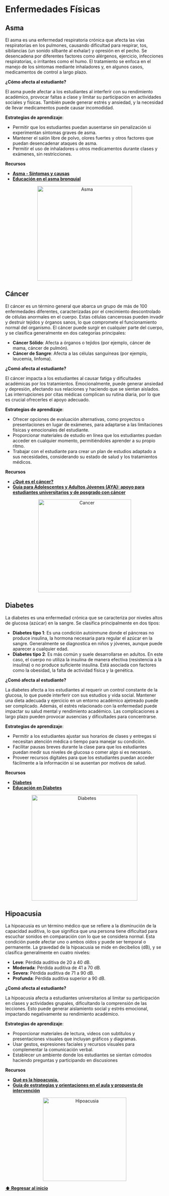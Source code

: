 # Enfermedades Físicas

## Asma
El asma es una enfermedad respiratoria crónica que afecta las vías respiratorias en los pulmones, causando dificultad para respirar, tos, sibilancias (un sonido silbante al exhalar) y opresión en el pecho. Se desencadena por diferentes factores como alérgenos, ejercicio, infecciones respiratorias, o irritantes como el humo. El tratamiento se enfoca en el manejo de los síntomas mediante inhaladores y, en algunos casos, medicamentos de control a largo plazo.

**¿Cómo afecta al estudiante?**

El asma puede afectar a los estudiantes al interferir con su rendimiento académico, provocar faltas a clase y limitar su participación en actividades sociales y físicas. También puede generar estrés y ansiedad, y la necesidad de llevar medicamentos puede causar incomodidad.

**Estrategias de aprendizaje**:
- Permitir que los estudiantes puedan ausentarse sin penalización si experimentan síntomas graves de asma.
- Mantener el salón libre de polvo, olores fuertes y otros factores que puedan desencadenar ataques de asma.
- Permitir el uso de inhaladores u otros medicamentos durante clases y exámenes, sin restricciones.

**Recursos**
- **[Asma - Síntomas y causas](https://www.mayoclinic.org/es/diseases-conditions/asthma/symptoms-causes/syc-20369653)**
- **[Educación en el asma bronquial](https://www.neumosur.net/files/ebooks/EB02-24_asma3.pdf)**

<p align="center">
<img width="301" alt="Asma" src="https://github.com/user-attachments/assets/89fe5e7e-626e-4c6b-9599-e4fb44e646cb">
</p>

## Cáncer
El cáncer es un término general que abarca un grupo de más de 100 enfermedades diferentes, caracterizadas por el crecimiento descontrolado de células anormales en el cuerpo. Estas células cancerosas pueden invadir y destruir tejidos y órganos sanos, lo que compromete el funcionamiento normal del organismo. El cáncer puede surgir en cualquier parte del cuerpo, y se clasifica generalmente en dos categorías principales:
- **Cáncer Sólido**: Afecta a órganos o tejidos (por ejemplo, cáncer de mama, cáncer de pulmón).
- **Cáncer de Sangre**: Afecta a las células sanguíneas (por ejemplo, leucemia, linfoma).

**¿Comó afecta al estudiante?**

El cáncer impacta a los estudiantes al causar fatiga y dificultades académicas por los tratamientos. Emocionalmente, puede generar ansiedad y depresión, afectando sus relaciones y haciendo que se sientan aislados. Las interrupciones por citas médicas complican su rutina diaria, por lo que es crucial ofrecerles el apoyo adecuado.

**Estrategias de aprendizaje**:
- Ofrecer opciones de evaluación alternativas, como proyectos o presentaciones en lugar de exámenes, para adaptarse a las limitaciones físicas y emocionales del estudiante.
- Proporcionar materiales de estudio en línea que los estudiantes puedan acceder en cualquier momento, permitiéndoles aprender a su propio ritmo.
- Trabajar con el estudiante para crear un plan de estudios adaptado a sus necesidades, considerando su estado de salud y los tratamientos médicos.

**Recursos**
- **[¿Qué es el cáncer?](https://www.cancer.gov/espanol/cancer/naturaleza/que-es)**
- **[Guía para Adolescentes y Adultos Jóvenes (AYA): apoyo para estudiantes universitarios y de posgrado con cáncer](https://www.mskcc.org/es/cancer-care/patient-education/guide-adolescents-and-young-adults-ayas-support-college-and-graduate-students)**

<p align="center">
<img width="295" alt="Cancer" src="https://github.com/user-attachments/assets/599edc1c-5b04-414f-91d4-263b4e2a09d9">
</p>

## Diabetes 
La diabetes es una enfermedad crónica que se caracteriza por niveles altos de glucosa (azúcar) en la sangre. Se clasifica principalmente en dos tipos:
- **Diabetes tipo 1**: Es una condición autoinmune donde el páncreas no produce insulina, la hormona necesaria para regular el azúcar en la sangre. Generalmente se diagnostica en niños y jóvenes, aunque puede aparecer a cualquier edad.
- **Diabetes tipo 2**: Es más común y suele desarrollarse en adultos. En este caso, el cuerpo no utiliza la insulina de manera efectiva (resistencia a la insulina) o no produce suficiente insulina. Está asociada con factores como la obesidad, la falta de actividad física y la genética.

**¿Comó afecta al estudiante?**

La diabetes afecta a los estudiantes al requerir un control constante de la glucosa, lo que puede interferir con sus estudios y vida social. Mantener una dieta adecuada y ejercicio en un entorno académico ajetreado puede ser complicado. Además, el estrés relacionado con la enfermedad puede impactar su salud mental y rendimiento académico. Las complicaciones a largo plazo pueden provocar ausencias y dificultades para concentrarse.

**Estrategias de aprendizaje**:
- Permitir a los estudiantes ajustar sus horarios de clases y entregas si necesitan atención médica o tiempo para manejar su condición.
- Facilitar pausas breves durante la clase para que los estudiantes puedan medir sus niveles de glucosa o comer algo si es necesario.
- Proveer recursos digitales para que los estudiantes puedan acceder fácilmente a la información si se ausentan por motivos de salud.

**Recursos**
- **[Diabetes](https://www.who.int/es/news-room/fact-sheets/detail/diabetes)**
- **[Educación en Diabetes](https://www.elsevier.es/es-revista-revista-medica-clinica-las-condes-202-articulo-educacion-en-diabetes-S0716864016300165)**

<p align="center">
<img width="336" alt="Diabetes" src="https://github.com/user-attachments/assets/8b15fc64-4794-424e-b0e0-21eee154b155">
</p>

## Hipoacusia
La hipoacusia es un término médico que se refiere a la disminución de la capacidad auditiva, lo que significa que una persona tiene dificultad para escuchar sonidos en comparación con lo que se considera normal. Esta condición puede afectar uno o ambos oídos y puede ser temporal o permanente. La gravedad de la hipoacusia se mide en decibelios (dB), y se clasifica generalmente en cuatro niveles:
- **Leve**: Pérdida auditiva de 20 a 40 dB.
- **Moderada**: Pérdida auditiva de 41 a 70 dB. 
- **Severa**: Pérdida auditiva de 71 a 90 dB. 
- **Profunda**: Pérdida auditiva superior a 90 dB. 

**¿Comó afecta al estudiante?**

La hipoacusia afecta a estudiantes universitarios al limitar su participación en clases y actividades grupales, dificultando la comprensión de las lecciones. Esto puede generar aislamiento social y estrés emocional, impactando negativamente su rendimiento académico.

**Estrategias de aprendizaje**:
- Proporcionar materiales de lectura, videos con subtítulos y presentaciones visuales que incluyan gráficos y diagramas.
- Usar gestos, expresiones faciales y recursos visuales para complementar la comunicación verbal.
-  Establecer un ambiente donde los estudiantes se sientan cómodos haciendo preguntas y participando en discusiones

**Recursos**
- **[Qué es la hipoacusia.](https://www.audika.es/blog-de-la-audicion/que-es-la-hipoacusia)**
- **[Guía de estrategias y orientaciones en el aula y propuesta de intervención](https://reunir.unir.net/bitstream/handle/123456789/2874/MariaTeresa_Moreno_Forteza.pdf)**

<p align="center">
<img width="265" alt="Hipoacusia" src="https://github.com/user-attachments/assets/c22fe945-d320-4b8f-8925-e69aca8e0baf">
</p>

**[⬆ Regresar al inicio](/README.md)**
